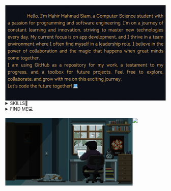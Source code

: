 <img align="left" alt="coding" height= "300" width="580" src="./ani.gif">

<div height="300" width="50"></div>

 <details close >
 <summary>SKILLS📙</summary>
<table>
 <td><img src="https://github-readme-stats.vercel.app/api/top-langs/?username=MahirMsiam&layout=donut-vertical&langs_count=12&theme=tokyonight_duo&title_color=fea9f7&text_color=a8b7ff&bg_color=0D1117&hide_border=true&locale=en" alt="MahirMsiam" height= "100%" width="100%"/>
  
<td>

   Languages & Backend Development :
    <img  src="https://img.shields.io/badge/C-151824.svg?style=flat-square&logo=c">
    <img src="https://img.shields.io/badge/C++-151824.svg?style=flat-square&logo=c%2B%2B&logoColor=302b63">
    <img  src="https://img.shields.io/badge/Java-151824.svg?style=flat-square&logo=java">
    
   
  
   Frontend Development :
    <img src="https://img.shields.io/badge/HTML5-151824?style=flat-square&logo=html5">
    <img  src="https://img.shields.io/badge/CSS3-151824?style=flat-square&logo=css3&logoColor=EF629F">
    <img  src="https://img.shields.io/badge/Bootstrap-151824?style=flat-square&logo=bootstrap">
    
   
   Softwares :
    <img src="https://img.shields.io/badge/AdobeIllustrator-151824.svg?style=flat-square&logo=adobeillustrator">
    <img src="https://img.shields.io/badge/AdobePhotoshop-151824.svg?style=flat-square&logo=adobephotoshop">
    <img src="https://img.shields.io/badge/Blender-151824.svg?style=flat-square&logo=blender">
    <img src="https://img.shields.io/badge/Canva-151824.svg?style=flat-square&logo=Canva">
    
    

<p><img float="left" src="https://github-readme-streak-stats.herokuapp.com/?user=Mahirmsiam&theme=tokyonight_duo&hide_border=true" alt="MahirMsiam" width="250px"/><img float="left" src="https://github-readme-stats-sigma-five.vercel.app/api?username=MahirMsiam&show_icons=true&theme=tokyonight_duo&title_color=fea9f7&text_color=a8b7ff&bg_color=0D1117&hide_border=true&locale=en" alt="MahirMsiam" width="250px"/></p>

</td>
</table>
</details>
  <details close>
  
<!--  <summary>PROJECTS:closed_book:</summary>

| Project | Description |
| --- | --- |
| <h2 align="center"><a href="https://github.com/nehlinshanila/Digital-Hearing-Aid--CSE299">Digital Hearing Aid</a></h2> | <p style="background-color: #f1f1f1;">App for people with hearing aid disability and autism that takes input sound and then processes, suppresses extreme loud sudden sounds, and finally amplifies the output according to the user’s need.</p> |
| <h2 align="center"><a href="https://github.com/nehlinshanila/Synchronization-Software--CSE327">Synchronization Software</a></h2> | <p style="background-color: #f1f1f1;">A user-friendly software application that allows users to synchronize and share any kind of data across multiple devices and operating systems for increased productivity and efficiency.</p> |
| <h2 align="center"><a href="https://github.com/nehlinshanila/Activity-Selection-Problem--CSE373">Activity Selection Problem</a></h2> | <p style="background-color: #f1f1f1;">Implementation of the Activity Selection Problem using the Merge Sort algorithm with greedy approach while selecting a maximum number of non-overlapping activities from a given random array generated activities with their own start time and an end time.</p> |
| <h2 align="center"><a href="https://github.com/nehlinshanila/Blood-Donation-Management-System--CSE311">Blood Donation Management System</a></h2> | <p style="background-color: #f1f1f1;">Web-based system that helps the users with the information of different blood types and how they can be utilized in the blood bank to help several clients that are in need.</p> |

</details>
  <details close>-->
  <summary>FIND ME💻</summary>
 
<a href="https://www.linkedin.com/in/mahir-mahmud-siam/" target="blank"><img align="center" src="https://raw.githubusercontent.com/rahuldkjain/github-profile-readme-generator/master/src/images/icons/Social/linked-in-alt.svg" alt="https://www.linkedin.com/in/mahir-mahmud-siam/" height="23em" /></a>
<a href="https://www.instagram.com/bhallagtase_na/" target="blank"><img align="center" src="https://raw.githubusercontent.com/rahuldkjain/github-profile-readme-generator/master/src/images/icons/Social/instagram.svg" alt="https://www.instagram.com/bhallagtase_na/" height="23em" /></a>
<a href="https://discord.gg/CAPTAIN#7770" target="blank"><img align="center" src="https://raw.githubusercontent.com/rahuldkjain/github-profile-readme-generator/master/src/images/icons/Social/discord.svg" alt="CAPTAIN#7770" height="23em" /></a>
<a href="https://www.facebook.com/mdmahirsiam.372/" target="blank"><img align="center" src="https://raw.githubusercontent.com/rahuldkjain/github-profile-readme-generator/master/src/images/icons/Social/facebook.svg" alt="https://www.facebook.com/mdmahirsiam.372/" height="23em" /></a>
<a href="https://codeforces.com/profile/kakashitake" target="blank"><img align="center" src="https://raw.githubusercontent.com/rahuldkjain/github-profile-readme-generator/master/src/images/icons/Social/codeforces.svg" alt="kakashitake" height="23em" /></a> 

</details>


![](https://komarev.com/ghpvc/?username=MahirMsiam&style=for-the-badge&color=FF5B22)
<img align="left" alt="Coding" width="400" src="https://github.com/MahirMsiam/MahirMsiam/blob/main/pixel.gif?raw=true">

<!--![snake gif](https://github.com/MahirMsiam/MahirMsiam/blob/output/github-contribution-grid-snake.gif)-->
